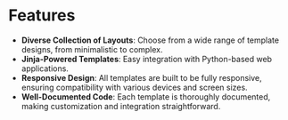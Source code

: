 # Features

- **Diverse Collection of Layouts**: Choose from a wide range of template designs, from minimalistic to complex.
- **Jinja-Powered Templates**: Easy integration with Python-based web applications.
- **Responsive Design**: All templates are built to be fully responsive, ensuring compatibility with various devices and screen sizes.
- **Well-Documented Code**: Each template is thoroughly documented, making customization and integration straightforward.
